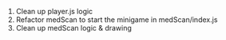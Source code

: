 1. Clean up player.js logic
2. Refactor medScan to start the minigame in medScan/index.js
3. Clean up medScan logic & drawing
